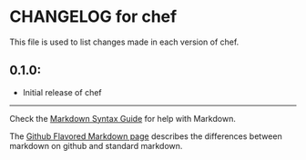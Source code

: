 # CHANGELOG for chef

This file is used to list changes made in each version of chef.

## 0.1.0:

* Initial release of chef

- - - 
Check the [Markdown Syntax Guide](http://daringfireball.net/projects/markdown/syntax) for help with Markdown.

The [Github Flavored Markdown page](http://github.github.com/github-flavored-markdown/) describes the differences between markdown on github and standard markdown.

